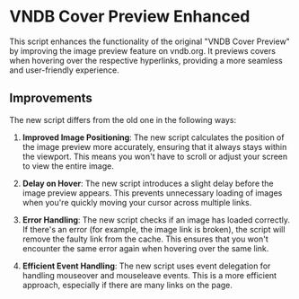 # VNDB Cover Preview Enhanced

This script enhances the functionality of the original "VNDB Cover Preview" by improving the image preview feature on vndb.org. It previews covers when hovering over the respective hyperlinks, providing a more seamless and user-friendly experience.

## Improvements

The new script differs from the old one in the following ways:

1. **Improved Image Positioning**: The new script calculates the position of the image preview more accurately, ensuring that it always stays within the viewport. This means you won't have to scroll or adjust your screen to view the entire image.

2. **Delay on Hover**: The new script introduces a slight delay before the image preview appears. This prevents unnecessary loading of images when you're quickly moving your cursor across multiple links.

3. **Error Handling**: The new script checks if an image has loaded correctly. If there's an error (for example, the image link is broken), the script will remove the faulty link from the cache. This ensures that you won't encounter the same error again when hovering over the same link.

4. **Efficient Event Handling**: The new script uses event delegation for handling mouseover and mouseleave events. This is a more efficient approach, especially if there are many links on the page.
